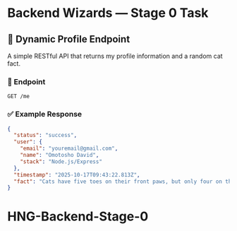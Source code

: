 # Backend Wizards — Stage 0 Task

## 🚀 Dynamic Profile Endpoint

A simple RESTful API that returns my profile information and a random cat fact.

### 🧩 Endpoint

`GET /me`

### ✅ Example Response

```json
{
  "status": "success",
  "user": {
    "email": "youremail@gmail.com",
    "name": "Omotosho David",
    "stack": "Node.js/Express"
  },
  "timestamp": "2025-10-17T09:43:22.813Z",
  "fact": "Cats have five toes on their front paws, but only four on the back."
}
```
# HNG-Backend-Stage-0
